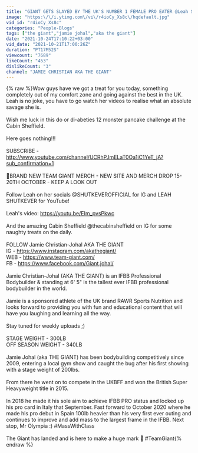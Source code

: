 ```yaml
---
title: "GIANT GETS SLAYED BY THE UK'S NUMBER 1 FEMALE PRO EATER @Leah Shutkever \/\/ MONSTER PANCAKE CHALLENGE"
image: "https:\/\/i.ytimg.com\/vi\/r4ioCy_Xs8c\/hqdefault.jpg"
vid_id: "r4ioCy_Xs8c"
categories: "People-Blogs"
tags: ["the giant","jamie johal","aka the giant"]
date: "2021-10-24T17:10:22+03:00"
vid_date: "2021-10-21T17:00:26Z"
duration: "PT17M52S"
viewcount: "7689"
likeCount: "453"
dislikeCount: "3"
channel: "JAMIE CHRISTIAN AKA THE GIANT"
---
```

{% raw %}Wow guys have we got a treat for you today, something completely out of my comfort zone and going against the best in the UK. Leah is no joke, you have to go watch her videos to realise what an absolute savage she is.<br /><br />Wish me luck in this do or di-abeties 12 monster pancake challenge at the Cabin Sheffield.<br /><br />Here goes nothing!!!<br /><br />SUBSCRIBE - <a rel="nofollow" target="blank" href="http://www.youtube.com/channel/UCRhPJmELaT0Oa1iC1YeT_jA?sub_confirmation=1">http://www.youtube.com/channel/UCRhPJmELaT0Oa1iC1YeT_jA?sub_confirmation=1</a><br /><br />👕BRAND NEW TEAM GIANT MERCH - NEW SITE AND MERCH DROP 15-20TH OCTOBER - KEEP A LOOK OUT<br /><br />Follow Leah on her socials @SHUTKEVEROFFICIAL for IG and LEAH SHUTKEVER for YouTube!<br /><br />Leah's video: <a rel="nofollow" target="blank" href="https://youtu.be/EIm_pvsPkwc">https://youtu.be/EIm_pvsPkwc</a><br /><br />And the amazing Cabin Sheffield @thecabinsheffield on IG for some naughty treats on the daily.<br /><br />FOLLOW Jamie Christian-Johal AKA THE GIANT <br />IG - <a rel="nofollow" target="blank" href="https://www.instagram.com/akathegiant/">https://www.instagram.com/akathegiant/</a><br />WEB - <a rel="nofollow" target="blank" href="https://www.team-giant.com/">https://www.team-giant.com/</a><br />FB - <a rel="nofollow" target="blank" href="https://www.facebook.com/Giant.johal/">https://www.facebook.com/Giant.johal/</a><br /><br />Jamie Christian-Johal (AKA THE GIANT) is an IFBB Professional Bodybuilder &amp; standing at 6' 5&quot; is the tallest ever IFBB professional bodybuilder in the world. <br /><br />Jamie is a sponsored athlete of the UK brand RAWR Sports Nutrition and looks forward to providing you with fun and educational content that will have you laughing and learning all the way.<br /><br />Stay tuned for weekly uploads ;)<br /><br />STAGE WEIGHT - 300LB<br />OFF SEASON WEIGHT - 340LB<br /><br />Jamie Johal (aka THE GIANT) has been bodybuilding competitively since 2009, entering a local gym show and caught the bug after his first showing with a stage weight of 200lbs.<br /><br />From there he went on to compete in the UKBFF and won the British Super Heavyweight title in 2015.<br /><br />In 2018 he made it his sole aim to achieve IFBB PRO status and locked up his pro card in Italy that September. Fast forward to October 2020 where he made his pro debut in Spain 100lb heavier than his very first ever outing and continues to improve and add mass to the largest frame in the IFBB. Next stop, Mr Olympia :) #MassWithClass<br /><br />The Giant has landed and is here to make a huge mark 💪 #TeamGiant{% endraw %}
